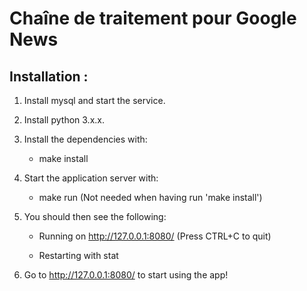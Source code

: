 Chaîne de traitement pour Google News
====================================

Installation :
------------
1) Install mysql and start the service.

2) Install python 3.x.x.

3) Install the dependencies with:

	* make install

4) Start the application server with:

	* make run  (Not needed when having run 'make install')

5) You should then see the following:

	* Running on http://127.0.0.1:8080/ (Press CTRL+C to quit)

	* Restarting with stat

6) Go to http://127.0.0.1:8080/ to start using the app!
